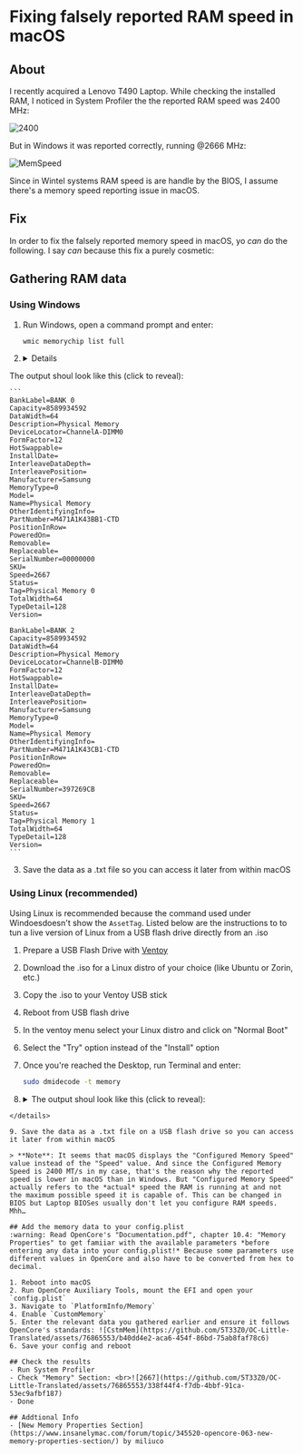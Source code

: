 # Fixing falsely reported RAM speed in macOS

## About
I recently acquired a Lenovo T490 Laptop. While checking the installed RAM, I noticed in System Profiler the the reported RAM speed was 2400 MHz:

![2400](https://github.com/5T33Z0/OC-Little-Translated/assets/76865553/e068bb0e-d9e7-4e0f-a591-50a6ba992ac4)

But in Windows it was reported correctly, running @2666 MHz:

![MemSpeed](https://github.com/5T33Z0/OC-Little-Translated/assets/76865553/41e21b50-d19c-4ac8-9c2e-5fbd615cfe01)

Since in Wintel systems RAM speed is are handle by the BIOS, I assume there's a memory speed reporting issue in macOS.

## Fix
In order to fix the falsely reported memory speed in macOS, yo *can* do the following. I say *can* because this fix a purely cosmetic:

## Gathering RAM data

### Using Windows
1. Run Windows, open a command prompt and enter:
	
	```bash
	wmic memorychip list full
	```
2. <details>
<summary>The output shoul look like this (click to reveal):</summary>

	```
	BankLabel=BANK 0
	Capacity=8589934592
	DataWidth=64
	Description=Physical Memory
	DeviceLocator=ChannelA-DIMM0
	FormFactor=12
	HotSwappable=
	InstallDate=
	InterleaveDataDepth=
	InterleavePosition=
	Manufacturer=Samsung
	MemoryType=0
	Model=
	Name=Physical Memory
	OtherIdentifyingInfo=
	PartNumber=M471A1K43BB1-CTD
	PositionInRow=
	PoweredOn=
	Removable=
	Replaceable=
	SerialNumber=00000000
	SKU=
	Speed=2667
	Status=
	Tag=Physical Memory 0
	TotalWidth=64
	TypeDetail=128
	Version=

	BankLabel=BANK 2
	Capacity=8589934592
	DataWidth=64
	Description=Physical Memory
	DeviceLocator=ChannelB-DIMM0
	FormFactor=12
	HotSwappable=
	InstallDate=
	InterleaveDataDepth=
	InterleavePosition=
	Manufacturer=Samsung
	MemoryType=0
	Model=
	Name=Physical Memory
	OtherIdentifyingInfo=
	PartNumber=M471A1K43CB1-CTD
	PositionInRow=
	PoweredOn=
	Removable=
	Replaceable=
	SerialNumber=397269CB
	SKU=
	Speed=2667
	Status=
	Tag=Physical Memory 1
	TotalWidth=64
	TypeDetail=128
	Version=
	```
</details>
	
3. Save the data as a .txt file so you can access it later from within macOS

### Using Linux (recommended)
Using Linux is recommended because the command used under Windoesdoesn't show the `AssetTag`. Listed below are the instructions to to tun a live version of Linux from a USB flash drive directly from an .iso

1. Prepare a USB Flash Drive with [Ventoy](https://github.com/ventoy/Ventoy)
2. Download the .iso for a Linux distro of your choice (like Ubuntu or Zorin, etc.)
3. Copy the .iso to your Ventoy USB stick
4. Reboot from USB flash drive
5. In the ventoy menu select your Linux distro and click on "Normal Boot"
6. Select the "Try" option instead of the "Install" option 
7. Once you're reached the Desktop, run Terminal and enter:
	
	```bash
	sudo dmidecode -t memory
	```

8. <details> 
	<summary>The output shoul look like this (click to reveal):</summary>
	
	```
	dmidecode 3.2	Getting SMBIOS data from sysfs.	SMBIOS 3.1.1 present.	Handle 0x0002, DMI type 16, 23 bytes	Physical Memory Array		Location: System Board Or Motherboard		Use: System Memory		Error Correction Type: None		Maximum Capacity: 16 GB		Error Information Handle: Not Provided		Number Of Devices: 2	Handle 0x0003, DMI type 17, 40 bytes	Memory Device		Array Handle: 0x0002		Error Information Handle: Not Provided		Total Width: 64 bits		Data Width: 64 bits		Size: 8192 MB		Form Factor: SODIMM		Set: None		Locator: ChannelA-DIMM0		Bank Locator: BANK 0		Type: DDR4		Type Detail: Synchronous		Speed: 2667 MT/s		Manufacturer: Samsung		Serial Number: 00000000		Asset Tag: None		Part Number: M471A1K43BB1-CTD    		Rank: 1		Configured Memory Speed: 2400 MT/s		Minimum Voltage: Unknown		Maximum Voltage: Unknown		Configured Voltage: 1.2 V	Handle 0x0004, DMI type 17, 40 bytes	Memory Device		Array Handle: 0x0002		Error Information Handle: Not Provided		Total Width: 64 bits		Data Width: 64 bits		Size: 8192 MB		Form Factor: SODIMM			Set: None		Locator: ChannelB-DIMM0		Bank Locator: BANK 2		Type: DDR4		Type Detail: Synchronous		Speed: 2667 MT/s		Manufacturer: Samsung		Serial Number: 397269CB		Asset Tag: None		Part Number: M471A1K43CB1-CTD    		Rank: 1		Configured Memory Speed: 2400 MT/s		Minimum Voltage: Unknown		Maximum Voltage: Unknown
```
</details>

9. Save the data as a .txt file on a USB flash drive so you can access it later from within macOS

> **Note**: It seems that macOS displays the "Configured Memory Speed" value instead of the "Speed" value. And since the Configured Memory Speed is 2400 MT/s in my case, that's the reason why the reported speed is lower in macOS than in Windows. But "Configured Memory Speed" actually refers to the *actual* speed the RAM is running at and not the maximum possible speed it is capable of. This can be changed in BIOS but Laptop BIOSes usually don't let you configure RAM speeds. Mhh…

## Add the memory data to your config.plist 
:warning: Read OpenCore's "Documentation.pdf", chapter 10.4: "Memory Properties" to get famiiar with the available parameters *before entering any data into your config.plist!* Because some parameters use different values in OpenCore and also have to be converted from hex to decimal.

1. Reboot into macOS
2. Run OpenCore Auxiliary Tools, mount the EFI and open your `config.plist`
3. Navigate to `PlatformInfo/Memory`
4. Enable `CustomMemory`
5. Enter the relevant data you gathered earlier and ensure it follows OpenCore's standards: ![CstmMem](https://github.com/5T33Z0/OC-Little-Translated/assets/76865553/b40dd4e2-aca6-454f-86bd-75ab8faf78c6)
6. Save your config and reboot

## Check the results
- Run System Profiler
- Check "Memory" Section: <br>![2667](https://github.com/5T33Z0/OC-Little-Translated/assets/76865553/338f44f4-f7db-4bbf-91ca-53ec9afbf187)
- Done

## Addtional Info
- [New Memory Properties Section](https://www.insanelymac.com/forum/topic/345520-opencore-063-new-memory-properties-section/) by miliuco
